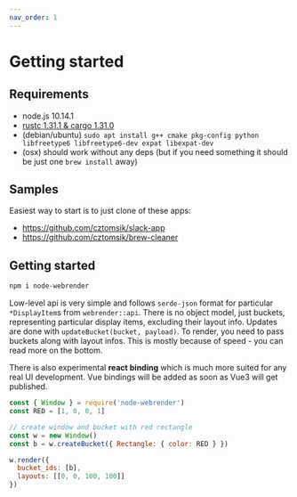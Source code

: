 ```yaml
---
nav_order: 1
---
```


# Getting started

## Requirements
- node.js 10.14.1
- [rustc 1.31.1 & cargo 1.31.0](https://rustup.rs/)
- (debian/ubuntu) `sudo apt install g++ cmake pkg-config python libfreetype6 libfreetype6-dev expat libexpat-dev`
- (osx) should work without any deps (but if you need something it should be just one `brew install` away)

## Samples
Easiest way to start is to just clone of these apps:
- https://github.com/cztomsik/slack-app
- https://github.com/cztomsik/brew-cleaner

## Getting started
```bash
npm i node-webrender
```

Low-level api is very simple and follows `serde-json` format for particular `*DisplayItem`s from `webrender::api`. There is no object model, just buckets, representing particular display items, excluding their layout info. Updates are done with `updateBucket(bucket, payload)`. To render, you need to pass buckets along with layout infos. This is mostly because of speed - you can read more on the bottom.

There is also experimental **react binding** which is much more suited for any real UI development. Vue bindings will be added as soon as Vue3 will get published.

```js
const { Window } = require('node-webrender')
const RED = [1, 0, 0, 1]

// create window and bucket with red rectangle
const w = new Window()
const b = w.createBucket({ Rectangle: { color: RED } })

w.render({
  bucket_ids: [b],
  layouts: [[0, 0, 100, 100]]
})
```
